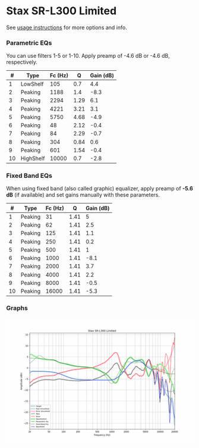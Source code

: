 # Stax SR-L300 Limited
See [usage instructions](https://github.com/jaakkopasanen/AutoEq#usage) for more options and info.

### Parametric EQs
You can use filters 1-5 or 1-10. Apply preamp of -4.6 dB or -4.6 dB, respectively.

|   # | Type      |   Fc (Hz) |    Q |   Gain (dB) |
|-----|-----------|-----------|------|-------------|
|   1 | LowShelf  |       105 | 0.7  |         4.4 |
|   2 | Peaking   |      1188 | 1.4  |        -8.3 |
|   3 | Peaking   |      2294 | 1.29 |         6.1 |
|   4 | Peaking   |      4221 | 3.21 |         3.1 |
|   5 | Peaking   |      5750 | 4.68 |        -4.9 |
|   6 | Peaking   |        48 | 2.12 |        -0.4 |
|   7 | Peaking   |        84 | 2.29 |        -0.7 |
|   8 | Peaking   |       304 | 0.84 |         0.6 |
|   9 | Peaking   |       601 | 1.54 |        -0.4 |
|  10 | HighShelf |     10000 | 0.7  |        -2.8 |

### Fixed Band EQs
When using fixed band (also called graphic) equalizer, apply preamp of **-5.6 dB** (if available) and set gains manually with these parameters.

|   # | Type    |   Fc (Hz) |    Q |   Gain (dB) |
|-----|---------|-----------|------|-------------|
|   1 | Peaking |        31 | 1.41 |         5   |
|   2 | Peaking |        62 | 1.41 |         2.5 |
|   3 | Peaking |       125 | 1.41 |         1.1 |
|   4 | Peaking |       250 | 1.41 |         0.2 |
|   5 | Peaking |       500 | 1.41 |         1   |
|   6 | Peaking |      1000 | 1.41 |        -8.1 |
|   7 | Peaking |      2000 | 1.41 |         3.7 |
|   8 | Peaking |      4000 | 1.41 |         2.2 |
|   9 | Peaking |      8000 | 1.41 |        -0.5 |
|  10 | Peaking |     16000 | 1.41 |        -5.3 |

### Graphs
![](./Stax%20SR-L300%20Limited.png)
